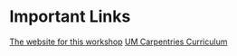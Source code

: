 # Important Links

[The website for this workshop](https://UMCarpentries.github.io/2022-10-20-UMich/)
[UM Carpentries Curriculum](https://umcarpentries.org/intro-curriculum-r/)
